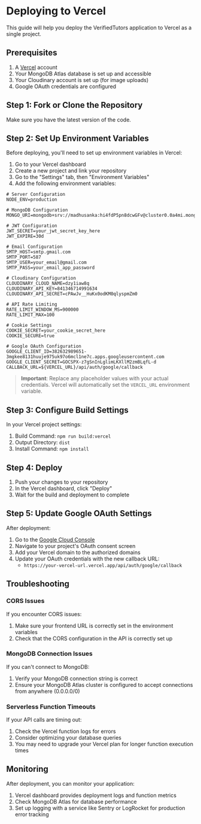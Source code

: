# Deploying to Vercel

This guide will help you deploy the VerifiedTutors application to Vercel as a single project.

## Prerequisites

1. A [Vercel](https://vercel.com) account
2. Your MongoDB Atlas database is set up and accessible
3. Your Cloudinary account is set up (for image uploads)
4. Google OAuth credentials are configured

## Step 1: Fork or Clone the Repository

Make sure you have the latest version of the code.

## Step 2: Set Up Environment Variables

Before deploying, you'll need to set up environment variables in Vercel:

1. Go to your Vercel dashboard
2. Create a new project and link your repository
3. Go to the "Settings" tab, then "Environment Variables"
4. Add the following environment variables:

```
# Server Configuration
NODE_ENV=production

# MongoDB Configuration
MONGO_URI=mongodb+srv://madhusanka:hi4fdP5pn8dcwGFv@cluster0.0a4mi.mongodb.net/

# JWT Configuration
JWT_SECRET=your_jwt_secret_key_here
JWT_EXPIRE=30d

# Email Configuration
SMTP_HOST=smtp.gmail.com
SMTP_PORT=587
SMTP_USER=your_email@gmail.com
SMTP_PASS=your_email_app_password

# Cloudinary Configuration
CLOUDINARY_CLOUD_NAME=dzy1iaw8q
CLOUDINARY_API_KEY=841346714991634
CLOUDINARY_API_SECRET=cPAwJv__HuKx0odKM0qlyspmZm0

# API Rate Limiting
RATE_LIMIT_WINDOW_MS=900000
RATE_LIMIT_MAX=100

# Cookie Settings
COOKIE_SECRET=your_cookie_secret_here
COOKIE_SECURE=true

# Google OAuth Configuration
GOOGLE_CLIENT_ID=382632989651-3mgkee8131huuje975uk97o6mcl1ne7c.apps.googleusercontent.com
GOOGLE_CLIENT_SECRET=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
CALLBACK_URL=${VERCEL_URL}/api/auth/google/callback
```

> **Important**: Replace any placeholder values with your actual credentials. Vercel will automatically set the `VERCEL_URL` environment variable.

## Step 3: Configure Build Settings

In your Vercel project settings:

1. Build Command: `npm run build:vercel`
2. Output Directory: `dist`
3. Install Command: `npm install`

## Step 4: Deploy

1. Push your changes to your repository
2. In the Vercel dashboard, click "Deploy"
3. Wait for the build and deployment to complete

## Step 5: Update Google OAuth Settings

After deployment:

1. Go to the [Google Cloud Console](https://console.cloud.google.com/)
2. Navigate to your project's OAuth consent screen
3. Add your Vercel domain to the authorized domains
4. Update your OAuth credentials with the new callback URL:
   - `https://your-vercel-url.vercel.app/api/auth/google/callback`

## Troubleshooting

### CORS Issues

If you encounter CORS issues:

1. Make sure your frontend URL is correctly set in the environment variables
2. Check that the CORS configuration in the API is correctly set up

### MongoDB Connection Issues

If you can't connect to MongoDB:

1. Verify your MongoDB connection string is correct
2. Ensure your MongoDB Atlas cluster is configured to accept connections from anywhere (0.0.0.0/0)

### Serverless Function Timeouts

If your API calls are timing out:

1. Check the Vercel function logs for errors
2. Consider optimizing your database queries
3. You may need to upgrade your Vercel plan for longer function execution times

## Monitoring

After deployment, you can monitor your application:

1. Vercel dashboard provides deployment logs and function metrics
2. Check MongoDB Atlas for database performance
3. Set up logging with a service like Sentry or LogRocket for production error tracking 